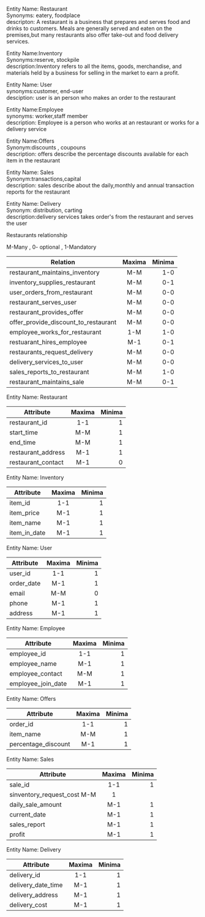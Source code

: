 Entity Name: Restaurant 
<br>
Synonyms: eatery, foodplace 
<br>
descripton: A restaurant is a business that prepares and serves food and drinks to customers.
Meals are generally served and eaten on the premises,but many restaurants also offer take-out and food delivery services.

Entity Name:Inventory
<br>
Synonyms:reserve, stockpile
<br>
description:Inventory refers to all the items, goods, merchandise, and materials held by a business for selling in the market to earn a profit. 

Entity Name: User
<br>
synonyms:customer, end-user
<br>
desciption: user is an person who makes an order to the restaurant 

Entity Name:Employee
<br>
synonyms: worker,staff member
<br>
description: Employee is a person who works at an restaurant or works for a delivery service 

Entity Name:Offers
<br>
Synonym:discounts , coupouns
<br>
description: offers describe the percentage discounts available for each item in the restaurant 

Entity Name: Sales
<br>
Synonym:transactions,capital
<br>
description: sales describe about the daily,monthly and annual transaction reports for the restaurant 

Entity Name: Delivery
<br>
Synonym: distribution, carting
<br>
description:delivery services takes order's from the restaurant and serves the user 

Restaurants relationship

M-Many , 0- optional , 1-Mandatory

| Relation      | Maxima        | Minima    |
| ------------- |:-------------:| -----:    |
| restaurant_maintains_inventory| M-M | 1-0 |
| inventory_supplies_restaurant | M-M |  0-1 |
| user_orders_from_restaurant | M-M   |  0-0 |
| restaurant_serves_user  | M-M | 0-0 |
| restaurant_provides_offer | M-M |   0-0 |
| offer_provide_discount_to_restaurant| M-M |  0-0 |
| employee_works_for_restaurant  | 1-M | 1-0 |
| restuarant_hires_employee      | M-1 |  0-1 |
| restaurants_request_delivery | M-M | 0-0 |
| delivery_services_to_user | M-M | 0-0 |
| sales_reports_to_restaurant |     M-M  |   1-0 |
| restaurant_maintains_sale | M-M |  0-1 |


Entity Name: Restaurant

| Attribute      | Maxima        | Minima    |
| ------------- |:-------------:| -----:    |
| restaurant_id| 1-1 | 1 |
| start_time| M-M |  1 |
| end_time| M-M   |  1 |
| restaurant_address | M-1 | 1 |
| restaurant_contact | M-1 | 0 |


Entity Name: Inventory

| Attribute      | Maxima        | Minima    |
| ------------- |:-------------:| -----:    |
| item_id| 1-1 | 1 |
| item_price| M-1 |  1 |
| item_name | M-1   |  1 |
| item_in_date| M-1 | 1 |



Entity Name: User

| Attribute      | Maxima        | Minima    |
| ------------- |:-------------:| -----:    |
| user_id| 1-1 | 1 |
| order_date| M-1 |  1 |
| email | M-M   |  0 |
| phone | M-1 | 1 |
| address | M-1 | 1 |


Entity Name: Employee

| Attribute      | Maxima        | Minima    |
| ------------- |:-------------:| -----:    |
| employee_id| 1-1 | 1 |
| employee_name| M-1 |  1 |
| employee_contact| M-M   |  1 |
| employee_join_date| M-1 | 1 |


Entity Name: Offers

| Attribute      | Maxima        | Minima    |
| ------------- |:-------------:| -----:    |
| order_id| 1-1 | 1 |
| item_name| M-M |  1 |
| percentage_discount | M-1   |  1 |


Entity Name: Sales

| Attribute      | Maxima        | Minima    |
| ------------- |:-------------:| -----:    |
| sale_id| 1-1 | 1 |
| sinventory_request_cost M-M |  1 |
| daily_sale_amount| M-1  |  1 |
| current_date | M-1 | 1 |
| sales_report | M-1 | 1|
| profit | M-1 | 1|


Entity Name: Delivery

| Attribute      | Maxima        | Minima    |
| ------------- |:-------------:| -----:    |
| delivery_id| 1-1 | 1 |
| delivery_date_time| M-1 | 1 |
| delivery_address| M-1 | 1 |
| delivery_cost| M-1 | 1 |


















